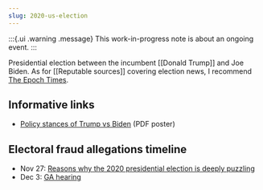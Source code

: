 ```yaml
---
slug: 2020-us-election
---
```


:::{.ui .warning .message}
This work-in-progress note is about an ongoing event.
:::

Presidential election between the incumbent [[Donald Trump]] and Joe Biden. As for [[Reputable sources]] covering election news, I recommend [The Epoch Times](https://www.theepochtimes.com/election-2020).

## Informative links

* [Policy stances of Trump vs Biden](https://cdn.epoch.cloud/assets/static_assets/Trump-Biden_Policy_Stances.pdf) (PDF poster)

## Electoral fraud allegations timeline

* Nov 27: [Reasons why the 2020 presidential election is deeply puzzling](https://archive.is/8qpJS)
* Dec 3: [GA hearing](https://twitter.com/KanekoaTheGreat/status/1334572762933805056)